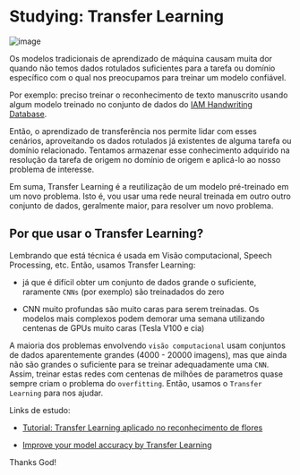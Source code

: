 # Studying: Transfer Learning


![image](https://user-images.githubusercontent.com/69597971/171987271-09960699-5b4f-4b2e-93c2-07c7385e26ff.png)


Os modelos tradicionais de aprendizado de máquina causam muita dor quando não temos dados rotulados suficientes para a tarefa ou domínio específico com o qual nos preocupamos para treinar um modelo confiável.

Por exemplo: preciso treinar o reconhecimento de texto manuscrito usando algum modelo treinado no conjunto de dados do [IAM Handwriting Database](https://fki.tic.heia-fr.ch/databases/iam-handwriting-database). 


Então, o aprendizado de transferência nos permite lidar com esses cenários, aproveitando os dados rotulados já existentes de alguma tarefa ou domínio relacionado. Tentamos armazenar esse conhecimento adquirido na resolução da tarefa de origem no domínio de origem e aplicá-lo ao nosso problema de interesse.

Em suma, Transfer Learning é a reutilização de um modelo pré-treinado em um novo problema. Isto é, vou usar uma rede neural treinada em outro outro conjunto de dados, geralmente maior, para resolver um novo problema.

## Por que usar o Transfer Learning?

Lembrando que está técnica é usada em Visão computacional, Speech Processing, etc. Então, usamos Transfer Learning:

* já que é difícil obter um conjunto de dados grande o suficiente, raramente ``CNNs`` (por exemplo) são treinadados do zero

* CNN muito profundas são muito caras para serem treinadas. Os modelos mais complexos podem demorar uma semana utilizando centenas de GPUs muito caras (Tesla V100 e cia)


A maioria dos problemas envolvendo ``visão computacional`` usam conjuntos de dados aparentemente grandes (4000 - 20000 imagens), mas que ainda não são grandes o suficiente para se treinar adequadamente uma ``CNN``. Assim, treinar estas redes com centenas de milhões de parametros quase sempre criam o problema do ``overfitting``. Então, usamos o ``Transfer Learning`` para nos ajudar.



Links de estudo:

* [Tutorial: Transfer Learning aplicado no reconhecimento de flores](https://medium.com/ensina-ai/tutorial-transfer-learning-3972cac5e9b5)

* [Improve your model accuracy by Transfer Learning](https://medium.com/data-science-101/transfer-learning-57ce3b98650)







Thanks God!
